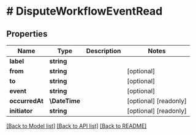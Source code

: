 # # DisputeWorkflowEventRead

## Properties

Name | Type | Description | Notes
------------ | ------------- | ------------- | -------------
**label** | **string** |  |
**from** | **string** |  | [optional]
**to** | **string** |  | [optional]
**event** | **string** |  | [optional]
**occurredAt** | **\DateTime** |  | [optional] [readonly]
**initiator** | **string** |  | [optional] [readonly]

[[Back to Model list]](../../README.md#models) [[Back to API list]](../../README.md#endpoints) [[Back to README]](../../README.md)
